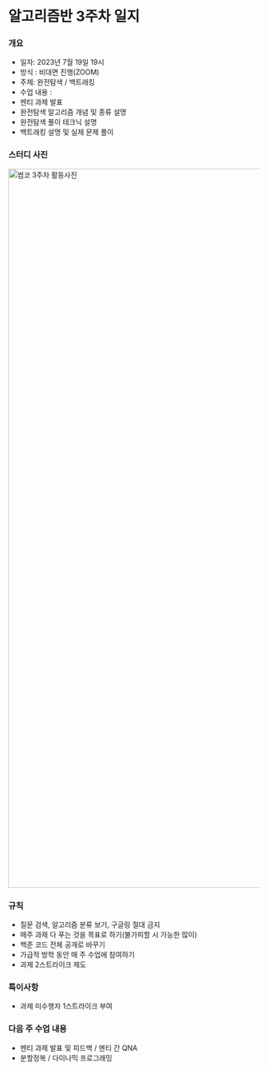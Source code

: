 # 알고리즘반 3주차 일지
### 개요
- 일자: 2023년 7월 19일 19시
- 방식 : 비대면 진행(ZOOM)
- 주제: 완전탐색 / 백트래킹
- 수업 내용 :
- 멘티 과제 발표
- 완전탐색 알고리즘 개념 및 종류 설명
- 완전탐색 풀이 테크닉 설명
- 백트래킹 설명 및 실제 문제 풀이

### 스터디 사진
<img width="1440" alt="썸코 3주차 활동사진" src="https://github.com/LandvibeDev/SummerCoding/assets/55888678/5521abb3-143d-443e-a8e2-2c39db886564">


### 규칙
- 질문 검색, 알고리즘 분류 보기, 구글링 절대 금지
- 매주 과제 다 푸는 것을 목표로 하기(불가피할 시 가능한 많이)
- 백준 코드 전체 공개로 바꾸기
- 가급적 방학 동안 매 주 수업에 참여하기
- 과제 2스트라이크 제도

### 특이사항
- 과제 미수행자 1스트라이크 부여

### 다음 주 수업 내용
- 멘티 과제 발표 및 피드백 / 멘티 간 QNA
- 분할정복 / 다이나믹 프로그래밍
